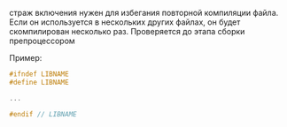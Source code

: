 страж включения нужен для избегания повторной компиляции файла.
Если он используется в нескольких других файлах, он будет скомпилирован несколько раз. 
Проверяется до этапа сборки препроцессором

Пример:
```cpp
#ifndef LIBNAME
#define LIBNAME

...

#endif // LIBNAME
```